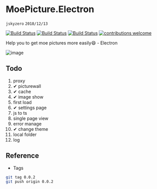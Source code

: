# MoePicture.Electron
`jskyzero` `2018/12/13`

[![Build Status](https://app.travis-ci.com/jskyzero/MoePicture.Electron.svg?branch=master)](https://app.travis-ci.com/jskyzero/MoePicture.Electron)
[![Build Status](https://ci.appveyor.com/api/projects/status/github/jskyzero/MoePicture.Electron?svg=true)](https://ci.appveyor.com/project/jskyzero/moepicture-electron)
[![Build Status](https://jskyzero.visualstudio.com/MoePicture.Electron/_apis/build/status/MoePicture.Electron-CI?branchName=master)](https://jskyzero.visualstudio.com/MoePicture.Electron/_build/latest?definitionId=5&branchName=master)
[![contributions welcome](https://img.shields.io/badge/contributions-welcome-brightgreen.svg?style=flat)](https://github.com/Sushiscript/sushiscrip/issues)


Help you to get moe pictures more easily😄 - Electron

![image](https://user-images.githubusercontent.com/20439262/53457288-c7887a80-3a6c-11e9-8b12-be5dfe4d4a79.png)


## Todo

1. proxy
2. ✔ picturewall
3. ✔ cache
4. ✔ image show
5. first load
6. ✔ settings page
7. js to ts
8. single page view
9. error manage
10. ✔ change theme
11. local folder
12. log


## Reference

+ Tags

```Bash
git tag 0.0.2
git push origin 0.0.2
```
